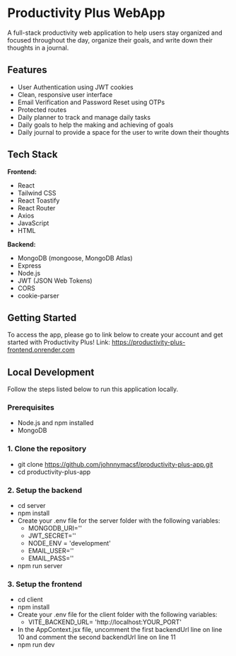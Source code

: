 # Productivity Plus WebApp

A full-stack productivity web application to help users stay organized and focused throughout the day, organize their goals, and write down their thoughts in a journal.

## Features

- User Authentication using JWT cookies
- Clean, responsive user interface
- Email Verification and Password Reset using OTPs
- Protected routes
- Daily planner to track and manage daily tasks
- Daily goals to help the making and achieving of goals
- Daily journal to provide a space for the user to write down their thoughts

## Tech Stack

**Frontend:**
- React
- Tailwind CSS
- React Toastify
- React Router
- Axios
- JavaScript
- HTML

**Backend:**
- MongoDB (mongoose, MongoDB Atlas)
- Express
- Node.js
- JWT (JSON Web Tokens)
- CORS
- cookie-parser

## Getting Started

To access the app, please go to link below to create your account and get started with Productivity Plus!
Link: https://productivity-plus-frontend.onrender.com

## Local Development

Follow the steps listed below to run this application locally.

### Prerequisites
- Node.js and npm installed
- MongoDB

### 1. Clone the repository

- git clone https://github.com/johnnymacsf/productivity-plus-app.git
- cd productivity-plus-app

### 2. Setup the backend

- cd server
- npm install
- Create your .env file for the server folder with the following variables:
    - MONGODB_URI=''
    - JWT_SECRET=''
    - NODE_ENV = 'development'
    - EMAIL_USER=''
    - EMAIL_PASS=''
- npm run server

### 3. Setup the frontend

- cd client
- npm install
- Create your .env file for the client folder with the following variables:
    - VITE_BACKEND_URL= 'http://localhost:YOUR_PORT'
- In the AppContext.jsx file, uncomment the first backendUrl line on line 10 and comment the second backendUrl line on line 11
- npm run dev